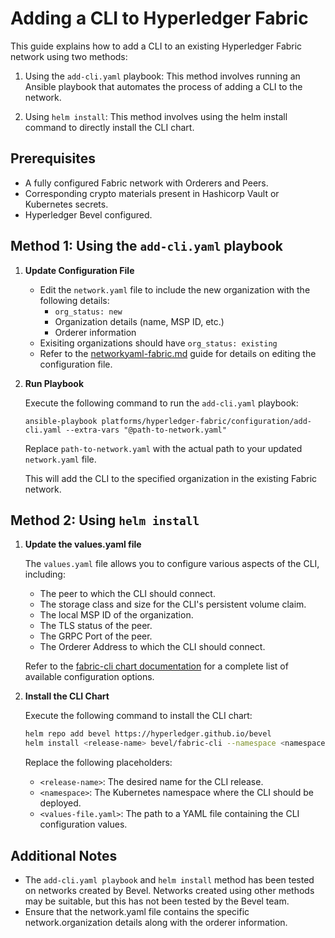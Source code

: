 [//]: # (##############################################################################################)
[//]: # (Copyright Accenture. All Rights Reserved.)
[//]: # (SPDX-License-Identifier: Apache-2.0)
[//]: # (##############################################################################################)

# Adding a CLI to Hyperledger Fabric

This guide explains how to add a CLI to an existing Hyperledger Fabric network using two methods:

1. Using the `add-cli.yaml` playbook: This method involves running an Ansible playbook that automates the process of adding a CLI to the network.

1. Using `helm install`: This method involves using the helm install command to directly install the CLI chart.

## Prerequisites

- A fully configured Fabric network with Orderers and Peers. 
- Corresponding crypto materials present in Hashicorp Vault or Kubernetes secrets.
- Hyperledger Bevel configured.

## Method 1: Using the `add-cli.yaml` playbook

1. **Update Configuration File**

    - Edit the `network.yaml` file to include the new organization with the following details:
		- `org_status: new`
		- Organization details (name, MSP ID, etc.)
		- Orderer information
	- Exisiting organizations should have `org_status: existing`
    - Refer to the [networkyaml-fabric.md](../networkyaml-fabric.md) guide for details on editing the configuration file.

1. **Run Playbook**
	
	Execute the following command to run the `add-cli.yaml` playbook:

	```
	ansible-playbook platforms/hyperledger-fabric/configuration/add-cli.yaml --extra-vars "@path-to-network.yaml"
	```
	Replace `path-to-network.yaml` with the actual path to your updated `network.yaml` file.

	This will add the CLI to the specified organization in the existing Fabric network.

## Method 2: Using `helm install`

1. **Update the values.yaml file**
	
	The `values.yaml` file allows you to configure various aspects of the CLI, including:

	- The peer to which the CLI should connect.
	- The storage class and size for the CLI's persistent volume claim.
	- The local MSP ID of the organization.
	- The TLS status of the peer.
	- The GRPC Port of the peer.
	- The Orderer Address to which the CLI should connect.

	Refer to the [fabric-cli chart documentation](https://github.com/hyperledger/bevel/tree/main/platforms/hyperledger-fabric/charts/fabric-cli) for a complete list of available configuration options.

1. **Install the CLI Chart**

	Execute the following command to install the CLI chart:
	```bash
	helm repo add bevel https://hyperledger.github.io/bevel
	helm install <release-name> bevel/fabric-cli --namespace <namespace> --values <values-file.yaml>
	```
	Replace the following placeholders:

	- `<release-name>`: The desired name for the CLI release.
	- `<namespace>`: The Kubernetes namespace where the CLI should be deployed.
	- `<values-file.yaml>`: The path to a YAML file containing the CLI configuration values.

## Additional Notes
- The `add-cli.yaml playbook` and `helm install` method has been tested on networks created by Bevel. Networks created using other methods may be suitable, but this has not been tested by the Bevel team.
- Ensure that the network.yaml file contains the specific network.organization details along with the orderer information.
